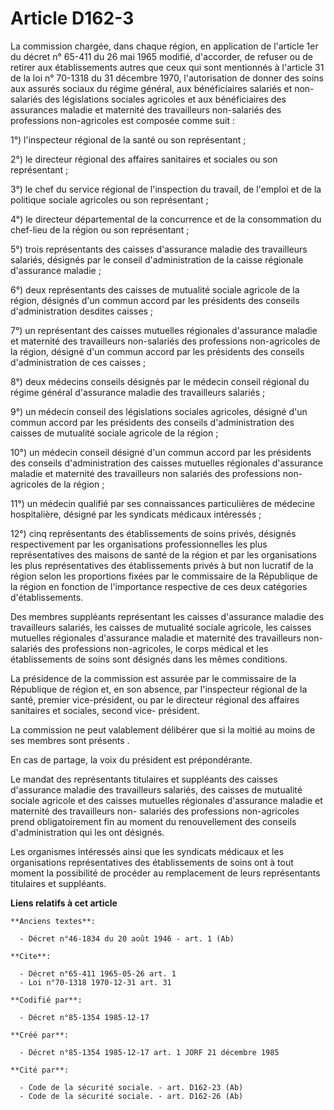 # Article D162-3

La commission chargée, dans chaque région, en application de l'article 1er du décret n° 65-411 du 26 mai 1965 modifié,
d'accorder, de refuser ou de retirer aux établissements autres que ceux qui sont mentionnés à l'article 31 de la loi n°
70-1318 du 31 décembre 1970, l'autorisation de donner des soins aux assurés sociaux du régime général, aux bénéficiaires
salariés et non-salariés des législations sociales agricoles et aux bénéficiaires des assurances maladie et maternité des
travailleurs non-salariés des professions non-agricoles est composée comme suit : 

1°) l'inspecteur régional de la santé ou son représentant ; 

2°) le directeur régional des affaires sanitaires et sociales ou son représentant ; 

3°) le chef du service régional de l'inspection du travail, de l'emploi et de la politique sociale agricoles ou son
représentant ; 

4°) le directeur départemental de la concurrence et de la consommation du chef-lieu de la région ou son représentant ; 

5°) trois représentants des caisses d'assurance maladie des travailleurs salariés, désignés par le conseil d'administration
de la caisse régionale d'assurance maladie ; 

6°) deux représentants des caisses de mutualité sociale agricole de la région, désignés d'un commun accord par les présidents
des conseils d'administration desdites caisses ; 

7°) un représentant des caisses mutuelles régionales d'assurance maladie et maternité des travailleurs non-salariés des
professions non-agricoles de la région, désigné d'un commun accord par les présidents des conseils d'administration de ces
caisses ; 

8°) deux médecins conseils désignés par le médecin conseil régional du régime général d'assurance maladie des travailleurs
salariés ; 

9°) un médecin conseil des législations sociales agricoles, désigné d'un commun accord par les présidents des conseils
d'administration des caisses de mutualité sociale agricole de la région ; 

10°) un médecin conseil désigné d'un commun accord par les présidents des conseils d'administration des caisses mutuelles
régionales d'assurance maladie et maternité des travailleurs non salariés des professions non-agricoles de la région ; 

11°) un médecin qualifié par ses connaissances particulières de médecine hospitalière, désigné par les syndicats médicaux
intéressés ; 

12°) cinq représentants des établissements de soins privés, désignés respectivement par les organisations professionnelles
les plus représentatives des maisons de santé de la région et par les organisations les plus représentatives des
établissements privés à but non lucratif de la région selon les proportions fixées par le commissaire de la République de la
région en fonction de l'importance respective de ces deux catégories d'établissements. 

Des membres suppléants représentant les caisses d'assurance maladie des travailleurs salariés, les caisses de mutualité
sociale agricole, les caisses mutuelles régionales d'assurance maladie et maternité des travailleurs non-salariés des
professions non-agricoles, le corps médical et les établissements de soins sont désignés dans les mêmes conditions. 

La présidence de la commission est assurée par le commissaire de la République de région et, en son absence, par l'inspecteur
régional de la santé, premier vice-président, ou par le directeur régional des affaires sanitaires et sociales, second vice-
président. 

La commission ne peut valablement délibérer que si la moitié au moins de ses membres sont présents   . 

En cas de partage, la voix du président est prépondérante. 

Le mandat des représentants titulaires et suppléants des caisses d'assurance maladie des travailleurs salariés, des caisses
de mutualité sociale agricole et des caisses mutuelles régionales d'assurance maladie et maternité des travailleurs non-
salariés des professions non-agricoles prend obligatoirement fin au moment du renouvellement des conseils d'administration
qui les ont désignés. 

Les organismes intéressés ainsi que les syndicats médicaux et les organisations représentatives des établissements de soins
ont à tout moment la possibilité de procéder au remplacement de leurs représentants titulaires et suppléants.

**Liens relatifs à cet article**

	**Anciens textes**:

	  - Décret n°46-1834 du 20 août 1946 - art. 1 (Ab)

	**Cite**:

	  - Décret n°65-411 1965-05-26 art. 1
	  - Loi n°70-1318 1970-12-31 art. 31

	**Codifié par**:

	  - Décret n°85-1354 1985-12-17

	**Créé par**:

	  - Décret n°85-1354 1985-12-17 art. 1 JORF 21 décembre 1985

	**Cité par**:

	  - Code de la sécurité sociale. - art. D162-23 (Ab)
	  - Code de la sécurité sociale. - art. D162-26 (Ab)
